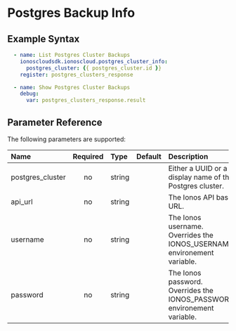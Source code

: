# Postgres Backup Info

## Example Syntax

```yaml
  - name: List Postgres Cluster Backups
    ionoscloudsdk.ionoscloud.postgres_cluster_info:
      postgres_cluster: {{ postgres_cluster.id }}
    register: postgres_clusters_response

  - name: Show Postgres Cluster Backups
    debug:
      var: postgres_clusters_response.result
```

## Parameter Reference

The following parameters are supported:

| Name | Required | Type | Default | Description |
| :--- | :---: | :--- | :--- | :--- |
| postgres_cluster | no | string |  | Either a UUID or a display name of the Postgres cluster. |
| api\_url | no | string |  | The Ionos API base URL. |
| username | no | string |  | The Ionos username. Overrides the IONOS\_USERNAME environement variable. |
| password | no | string |  | The Ionos password. Overrides the IONOS\_PASSWORD environement variable. |
